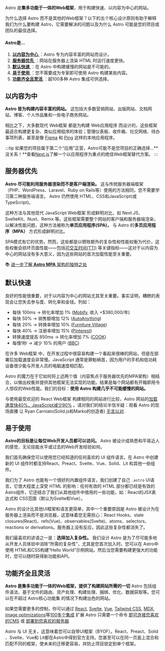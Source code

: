 Astro 是**集多功能于一体的Web框架**，用于构建快速、以内容为中心的网站。

为什么选择 Astro 而不是其他的Web框架？以下的五个核心设计原则有助于解释我们为什么要构建 Astro，它需要解决的问题以及为什么 Astro 可能是您的项目或团队的最佳选择。

#### Astro是...
1. [ **以内容为中心** ](#以内容为中心)：Astro 专为内容丰富的网站而设计。
2. [ **服务器优先** ](#服务器优先)：网站在服务器上渲染 HTML 时运行速度更快。
3. [ **默认快速** ](#默认快速)：在 Astro 中构建缓慢的网站是不可能的。
4. [ **易于使用** ](#易于使用)：您不需要成为专家即可使用 Astro 构建某些内容。
5. [ **功能齐全且灵活** ](#功能齐全且灵活)：超100多种 Astro 集成可供选择。

## 以内容为中
**Astro 皆为构建内容丰富的网站。** 这包括大多数营销网站、出版网站、文档网站、博客、个人作品集和一些电子商务网站。

相比之下，大多数现代 Web框架 都是为构建 Web应用程序 而设计的，这些框架最适合构建更复杂、类似应用程序的体验；管理仪表板、收件箱、社交网络、待办事项列表，甚至是像 [Figma](https://figma.com) 和 [Ping](https://ping.gg/) 这样的本地应用程序。

:::tip
如果您的项目属于第二个“应用”正营，Astro可能不是您项目的正确选择...**没关系！**查看[Next.js](https://nextjs.org/)了解一个以应用程序为重点的绝佳Web框架替代方案。
:::




## 服务器优先
**Astro 尽可能利用服务器渲染而不是客户端渲染。** 这与传统服务器端框架（PHP、WordPress、Laravel、Ruby on Rails等）使用的方法相同，您不需要学习第二种服务端语言。 Astro 仍然使用 HTML、CSS和JavaScript(或TypeScript)。

这种方法与其他现代 JavaScript Web框架 形成鲜明对比，如 Next.JS、SvelteKit、Nuxt、Remix 等。这些框架需要整个网站的客户端和服务器端渲染，以解决性能问题，这种方法被称为**单页应用程序(SPA)，** 与 Astro 的**多页应用程序（MPA）** 方式形成鲜明对比。

SPA模式有它的优势。然而，这些都是以牺牲额外的复杂性和性能权衡为代价，这些权衡会损坏页面性能——包括[可交互时间(TTI)]() 等关键指标——这对于以内容为中心的网站没有多大意义，因为这些网站的首次加载性能至关重要。

📚 [进一步了解 **Astro MPA** 架构的独特之处](/en/concepts/mpa-vs-spa/)




## 默认快速
良好的性能很重要，对于以内容为中心的网站尤其至关重要。事实证明，糟糕的表现会让您失去参与度、转化率和金钱。列如：
- 每快 100ms → 转化率增加 1% ([Mobify](https://web.dev/why-speed-matters/), 收入 +$380,000/年)
- 每快 50% → 销售额增加 12% ([AutoAnything](https://www.digitalcommerce360.com/2010/08/19/web-accelerator-revs-conversion-and-sales-autoanything/))
- 每快 20% → 转换率增加 10% ([Furniture Village](https://www.thinkwithgoogle.com/intl/en-gb/marketing-strategies/app-and-mobile/furniture-village-and-greenlight-slash-page-load-times-boosting-user-experience/))
- 每快 40% → 注册率增加 15% ([Pinterest](https://medium.com/pinterest-engineering/driving-user-growth-with-performance-improvements-cfc50dafadd7))
- 转换速度提高 850ms → 转化率增加 7% ([COOK](https://web.dev/why-speed-matters/))
- 每慢1秒 → 减少 10% 的用户 ([BBC](https://www.creativebloq.com/features/how-the-bbc-builds-websites-that-scale))

在许多 Web框架 中，在开发过程中很容易构建一个看起来很棒的网站，但是在部署后加载速度会非常慢。JavaScript 通常是罪魁祸首，因为用户的手机和低功耗设备很少能与开发人员的电脑速度相匹配。

Astro 的魔力在于它如何将上述两个值（内容焦点于服务器优先的MPA架构）相结合，以做出权衡并提供其他框架无法实现的功能。结果是每个网站都有开箱即用令人惊叹的Web性能。我们的目标：**使用 Astro 构建几乎不可能缓慢的网站。**

与使用最受欢迎的 React Web框架 构建相同的网站进行比较，Astro 网站的[加载速度快40%，JavaScript减少90%](https://twitter.com/t3dotgg/status/1437195415439360003) 。请对我们的结论半信半疑：观看 Astro 的现场直播 让 Ryan Carniato(Solid.js和Marko的创造者) [无言以对](https://youtu.be/2ZEMb_H-LYE?t=8163).



## 易于使用
**Astro的目标是让每位Web开发人员都可以访问。** Astro 被设计成熟悉和平易近人的感觉，无论技能水平或过去的Web开发经验如何。

我们首先确保您可以使用您已经知道的任何喜欢的 UI 组件语言。在 Astro 中创建新的 UI 组件时都支持React、Preact、Svelte、Vue、Solid、Lit 和其他一些组件。

我们为了 Astro 也能有一个很好的内置组件语言，我们创建了自己 `.astro` UI语言。它很大程度上深受 HTML 的影响：任何有效的 HTML 部分都已经是有效的 Astro组件，它还结合了我们从其他组件中借用的一些功能，如：React的JSX表达式和 CSS范围（默认为Svelte和Vue）。

Astro 的设计比其他UI框架和语言更简单，其中一个重要原因是 Astro 被设计为在服务器上渲染而不是浏览器，这意味着您无需担心：React Hooks、stale closures(React)、refs(Vue)、observables(Svelte)、atoms、selectors、reactions or derivations。服务器上没有反应，因此这些复杂性都消失了。

我们最喜欢的谚语之一是：**选择加入复杂性。** 我们设计 Astro 是为了尽可能多地从开发人员体验中消除“所需的复杂性”，尤其是您首次加入时。您可以在 Astro中使用 HTML和CSS构建“Hello World”示例网站。然后当您需要构建更强大的功能时，您可以随时获得新功能和API。




## 功能齐全且灵活

**Astro 是集多功能于一体的Web框架，提供了构建网站所需的一切** Astro 包括组件语法、基于文件的路由、资产处理、构建处理、捆绑、优化、数据获取等。您可以在不超过 Astro核心功能集 的情况下构建出色的网站。

如果您需要更多的控制，你可以通过 [React](https://www.npmjs.com/package/@astrojs/react), [Svelte](https://www.npmjs.com/package/@astrojs/svelte), [Vue](https://www.npmjs.com/package/@astrojs/vue), [Tailwind CSS](https://www.npmjs.com/package/@astrojs/tailwind), [MDX](https://www.npmjs.com/package/@astrojs/mdx), [image optimizations](https://www.npmjs.com/package/@astrojs/images)等[100多个集成](https://astro.build/integrations/) 扩展 Astro 只需要一个命令 [即可连接您喜欢的CMS](https://astro.build/integrations/) 或 [部署到您喜欢的服务器](/en/guides/deploy/)

Astro 与 UI 无关，这意味着您可以自带UI框架（BYOF）。React、Preact、Solid 、Svelte、Vue和 Lit都在Astro中得到官方支持。您甚至可以在同一页面上混合和匹配不同的框架，使未来的迁移更容易，并防止项目锁定到单个框架。

<!-- 在Astro中使用你最喜欢的UI框架，或者在不同的页面、网站、甚至团队中混合和匹配UI组件。你甚至可以在每个单独的页面上逐个选择你的UI框架组件，以获得最大的灵活性和最小的承诺。Astro还为你提供了一张 "摆脱（框架）牢狱之灾 "的卡片，让你可以逐步转换你的整个项目，而不中断你的网站。 -->

<!-- 这对大型企业来说有一个额外的好处：你可以在不增加服务器端代码的复杂性的情况下增加公司支持的UI框架的数量。每个Astro网站都有相同的服务器运行代码，无论你使用哪种UI框架。这大大降低了生产的复杂性，而不是运行用Next.js、SvelteKit和Nuxt构建的不同网站。 -->

<!-- 📚 转至: 链接到多框架支持？  -->

<!-- ## 默认快速 -->

<!-- 如上所述，Astro 构建了快速的网站。但我们对性能的关注不仅仅是Astro的“可能性”。我们希望良好的性能成为自动默认值。   -->

<!-- 当我们构建Astro时，我们厌倦了Web框架，这些框架*可以*在正确的人手中快速完成，但对于不了解每个选项或最佳实践的普通用户来说，这感觉很慢。我们有一个疯狂的想法：你甚至不应该考虑性能来构建一个快速的网站。我们的目标很简单：**使用Astro构建一个缓慢的网站应该非常困难。** -->

<!-- 这种默认快速的想法激发了许多其他Astro设计选择和默认行为，除了上面提到的部分水合作用。默认情况下，您的 JavaScript 和 CSS 是捆绑在一起的。默认情况下，您部署的服务器支持流式 HTML。第三件事当你使用Astro进行构建时，你会看到这些设计决策如何塑造你“在Astro中”的工作方式  -->

<!-- (// 我对最后一行的想法是：既定目标是让读者思考Astro中的事情是如何运作的。有了这样的小推，读者就更准备好了，这是如何工作的，我可能不得不调整我的期望。 //) -->


